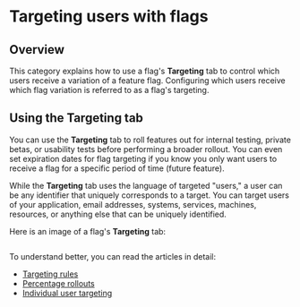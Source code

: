 # Targeting users with flags

## Overview <a href="#overview" id="overview"></a>

This category explains how to use a flag's **Targeting** tab to control which users receive a variation of a feature flag. Configuring which users receive which flag variation is referred to as a flag's targeting.

## Using the Targeting tab <a href="#using-the-targeting-tab" id="using-the-targeting-tab"></a>

You can use the **Targeting** tab to roll features out for internal testing, private betas, or usability tests before performing a broader rollout. You can even set expiration dates for flag targeting if you know you only want users to receive a flag for a specific period of time (future feature).

While the **Targeting** tab uses the language of targeted "users," a user can be any identifier that uniquely corresponds to a target. You can target users of your application, email addresses, systems, services, machines, resources, or anything else that can be uniquely identified.

Here is an image of a flag's **Targeting** tab:

<figure><img src="../../.gitbook/assets/image (27).png" alt=""><figcaption></figcaption></figure>

To understand better, you can read the articles in detail:

* [Targeting rules](targeting-rules.md)
* [Percentage rollouts](percentage-rollouts.md)
* [Individual user targeting](individual-user-targeting.md)

